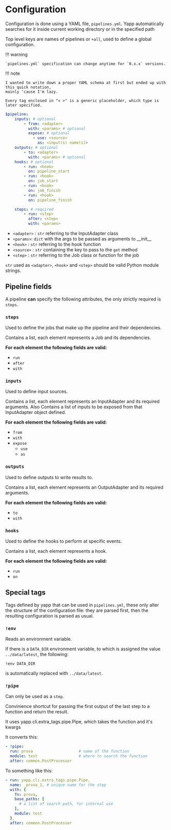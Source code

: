 # Configuration

Configuration is done using a YAML file, `pipelines.yml`.
Yapp automatically searches for it inside current working directory or in the specified path

Top level keys are names of pipelines or `+all`, used to define a global configuration.

!!! warning

	`pipelines.yml` specification can change anytime for `0.x.x` versions.

!!! note

	I wanted to write down a proper YAML schema at first but ended up with this quick notation,
	mainly 'cause I'm lazy.

	Every tag enclosed in "< >" is a generic placeholder, which type is later specified.

``` yaml title="version 0.1.x"
$pipeline:
	inputs: # optional
		- from: <adapter>
		  with: <params> # optional
		  expose: # optional
			- use: <source>
			  as: <input(s) name(s)>
	outputs: # optional
		- to: <adapter>
		  with: <params> # optional
	hooks: # optional
		- run: <hook>
		  on: pipeline_start
		- run: <hook>
		  on: job_start
		- run: <hook>
		  on: job_finish
		- run: <hook>
		  on: pipeline_finish

	steps: # required
		- run: <step>
		  after: <step>
		  with: <params>
```

* `<adapter>` : `str` referring to the InputAdapter class
* `<params>`: `dict` with the args to be passed as arguments to \_\_init\_\_
* `<hook>` : `str` referring to the hook function
* `<source>` : `str` containing the key to pass to the `get` method
* `<step>` : `str` referring to the Job class or function for the job

`str` used as `<adapter>`, `<hook>` and `<step>` should be valid Python module strings.



## Pipeline fields

A pipeline **can** specify the following attributes, the only strictly required is `steps`.

### **`steps`**
Used to define the jobs that make up the pipeline and their dependencies.

Contains a list, each element represents a Job and its dependencies.

**For each element the following fields are valid:**

- `run`
- `after`
- `with`

### **`inputs`**
Used to define input sources.

Contains a list, each element represents an InputAdapter and its required arguments.
Also Contains a list of inputs to be exposed from that InputAdapter object defined.

**For each element the following fields are valid:**

- `from`
- `with`
- `expose`
  - `use`
  - `as`

### **`outputs`**
Used to define outputs to write results to.

Contains a list, each element represents an OutputAdapter and its required arguments.

**For each element the following fields are valid:**

- `to`
- `with`

### **`hooks`**
Used to define the hooks to perform at specific events.

Contains a list, each element represents a hook.

**For each element the following fields are valid:**

- `run`
- `on`


## Special tags
Tags defined by yapp that can be used in `pipelines.yml`, these only alter the structure of the
configuration file: they are parsed first, then the resulting configuration is parsed as usual.

### `!env`
Reads an environment variable.

If there is a `DATA_DIR` environment variable, to which is assigned the value `../data/latest`, the
following:

`!env DATA_DIR`

is automatically replaced with `../data/latest`.

### `!pipe`
Can only be used as a `step`.

Convinience shortcut for passing the first output of the last step to a function and return the
result.

It uses yapp.cli.extra_tags.pipe.Pipe, which takes the function and it's kwargs

It converts this:

``` yaml
- !pipe:
  run: prova					# name of the function
  module: test					# where to search the function
  after: common.PostProcessor
```

To something like this:

``` yaml
- run: yapp.cli.extra_tags.pipe.Pipe,
  name: _prova_1, # unique name for the step
  with: {
    fn: prova,
    base_paths: [
	  # a list of search path, for internal use
    ],
    module: test
  },
  after: common.PostProcessor
```

